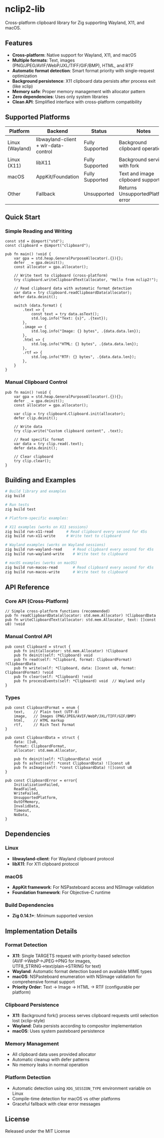 # nclip2-lib

Cross-platform clipboard library for Zig supporting Wayland, X11, and macOS.

## Features

- **Cross-platform**: Native support for Wayland, X11, and macOS
- **Multiple formats**: Text, images (PNG/JPEG/AVIF/WebP/JXL/TIFF/GIF/BMP), HTML, and RTF
- **Automatic format detection**: Smart format priority with single-request optimization
- **Background persistence**: X11 clipboard data persists after process exit (like xclip)
- **Memory safe**: Proper memory management with allocator pattern
- **Zero dependencies**: Uses only system libraries
- **Clean API**: Simplified interface with cross-platform compatibility

## Supported Platforms

| Platform | Backend | Status | Notes |
|----------|---------|--------|-------|
| Linux (Wayland) | libwayland-client + wlr-data-control | Fully Supported | Background clipboard operations |
| Linux (X11) | libX11 | Fully Supported | Background serving with fork |
| macOS | AppKit/Foundation | Fully Supported | Text and image clipboard support |
| Other | Fallback | Unsupported | Returns UnsupportedPlatform error |

## Quick Start

### Simple Reading and Writing
```zig
const std = @import("std");
const clipboard = @import("clipboard");

pub fn main() !void {
    var gpa = std.heap.GeneralPurposeAllocator(.{}){};
    defer _ = gpa.deinit();
    const allocator = gpa.allocator();
    
    // Write text to clipboard (cross-platform)
    try clipboard.writeClipboardText(allocator, "Hello from nclip2!");
    
    // Read clipboard data with automatic format detection
    var data = try clipboard.readClipboardData(allocator);
    defer data.deinit();
    
    switch (data.format) {
        .text => {
            const text = try data.asText();
            std.log.info("Text: {s}", .{text});
        },
        .image => {
            std.log.info("Image: {} bytes", .{data.data.len});
        },
        .html => {
            std.log.info("HTML: {} bytes", .{data.data.len});
        },
        .rtf => {
            std.log.info("RTF: {} bytes", .{data.data.len});
        },
    }
}
```

### Manual Clipboard Control
```zig
pub fn main() !void {
    var gpa = std.heap.GeneralPurposeAllocator(.{}){};
    defer _ = gpa.deinit();
    const allocator = gpa.allocator();
    
    var clip = try clipboard.Clipboard.init(allocator);
    defer clip.deinit();
    
    // Write data
    try clip.write("Custom clipboard content", .text);
    
    // Read specific format
    var data = try clip.read(.text);
    defer data.deinit();
    
    // Clear clipboard
    try clip.clear();
}
```

## Building and Examples

```bash
# Build library and examples
zig build

# Run tests
zig build test

# Platform-specific examples:

# X11 examples (works on X11 sessions)
zig build run-x11-read      # Read clipboard every second for 45s
zig build run-x11-write     # Write text to clipboard

# Wayland examples (works on Wayland sessions)
zig build run-wayland-read     # Read clipboard every second for 45s  
zig build run-wayland-write    # Write text to clipboard

# macOS examples (works on macOS)
zig build run-macos-read       # Read clipboard every second for 45s
zig build run-macos-write      # Write text to clipboard
```

## API Reference

### Core API (Cross-Platform)

```zig
// Simple cross-platform functions (recommended)
pub fn readClipboardData(allocator: std.mem.Allocator) !ClipboardData
pub fn writeClipboardText(allocator: std.mem.Allocator, text: []const u8) !void

```

### Manual Control API

```zig
pub const Clipboard = struct {
    pub fn init(allocator: std.mem.Allocator) !Clipboard
    pub fn deinit(self: *Clipboard) void
    pub fn read(self: *Clipboard, format: ClipboardFormat) !ClipboardData
    pub fn write(self: *Clipboard, data: []const u8, format: ClipboardFormat) !void
    pub fn clear(self: *Clipboard) !void
    pub fn processEvents(self: *Clipboard) void  // Wayland only
}
```

### Types

```zig
pub const ClipboardFormat = enum {
    text,    // Plain text (UTF-8)
    image,   // Images (PNG/JPEG/AVIF/WebP/JXL/TIFF/GIF/BMP)
    html,    // HTML markup
    rtf,     // Rich Text Format
}

pub const ClipboardData = struct {
    data: []u8,
    format: ClipboardFormat,
    allocator: std.mem.Allocator,
    
    pub fn deinit(self: *ClipboardData) void
    pub fn asText(self: *const ClipboardData) ![]const u8
    pub fn asImage(self: *const ClipboardData) ![]const u8
}

pub const ClipboardError = error{
    InitializationFailed,
    ReadFailed,
    WriteFailed,
    UnsupportedPlatform,
    OutOfMemory,
    InvalidData,
    Timeout,
    NoData,
}
```


## Dependencies

### Linux
- **libwayland-client**: For Wayland clipboard protocol
- **libX11**: For X11 clipboard protocol

### macOS
- **AppKit framework**: For NSPasteboard access and NSImage validation
- **Foundation framework**: For Objective-C runtime

### Build Dependencies
- **Zig 0.14.1+**: Minimum supported version

## Implementation Details

### Format Detection
- **X11**: Single TARGETS request with priority-based selection (AVIF→WebP→JPEG→PNG for images, UTF8_STRING→text/plain→STRING for text)
- **Wayland**: Automatic format detection based on available MIME types
- **macOS**: NSPasteboard enumeration with NSImage validation for comprehensive format support
- **Priority Order**: Text → Image → HTML → RTF (configurable per platform)

### Clipboard Persistence
- **X11**: Background fork() process serves clipboard requests until selection lost (xclip-style)
- **Wayland**: Data persists according to compositor implementation  
- **macOS**: Uses system pasteboard persistence

### Memory Management
- All clipboard data uses provided allocator
- Automatic cleanup with defer patterns
- No memory leaks in normal operation

### Platform Detection
- Automatic detection using `XDG_SESSION_TYPE` environment variable on Linux
- Compile-time detection for macOS vs other platforms
- Graceful fallback with clear error messages

## License

Released under the MIT License
